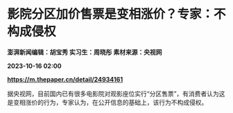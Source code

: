 # 影院分区加价售票是变相涨价？专家：不构成侵权
**澎湃新闻编辑：胡宝秀 实习生：周晓彤 素材来源：央视网**

**2023-10-16 02:00**

**https://m.thepaper.cn/detail/24934161**

据央视网，目前国内已有很多电影院对观影座位实行“分区售票”，有消费者认为这是变相涨价的行为，专家认为，在公开信息的基础上，该行为不构成侵权。